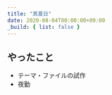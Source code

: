 ```yaml
---
title: "真夏日"
date: 2020-08-04T00:00:00+09:00
_build: { list: false }
---
```


やったこと
---

- テーマ・ファイルの試作
- 夜勤
